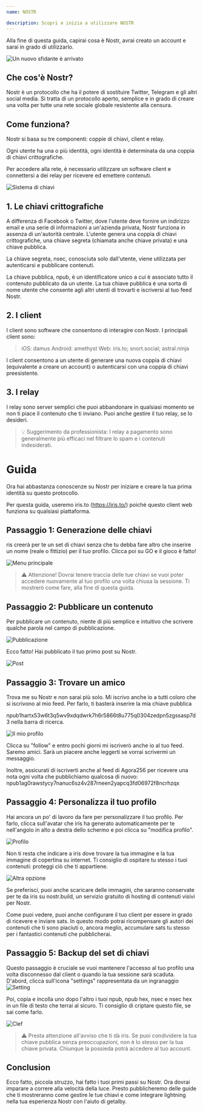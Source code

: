 ```yaml
---
name: NOSTR

description: Scopri e inizia a utilizzare NOSTR
---
```


Alla fine di questa guida, capirai cosa è Nostr, avrai creato un account e sarai in grado di utilizzarlo.

![Un nuovo sfidante è arrivato](assets/1.jpeg)

## Che cos'è Nostr?

Nostr è un protocollo che ha il potere di sostituire Twitter, Telegram e gli altri social media. Si tratta di un protocollo aperto, semplice e in grado di creare una volta per tutte una rete sociale globale resistente alla censura.

## Come funziona?

Nostr si basa su tre componenti: coppie di chiavi, client e relay.

Ogni utente ha una o più identità, ogni identità è determinata da una coppia di chiavi crittografiche.

Per accedere alla rete, è necessario utilizzare un software client e connettersi a dei relay per ricevere ed emettere contenuti.

![Sistema di chiavi](assets/2.jpeg)

## 1. Le chiavi crittografiche

A differenza di Facebook o Twitter, dove l'utente deve fornire un indirizzo email e una serie di informazioni a un'azienda privata, Nostr funziona in assenza di un'autorità centrale. L'utente genera una coppia di chiavi crittografiche, una chiave segreta (chiamata anche chiave privata) e una chiave pubblica.

La chiave segreta, nsec, conosciuta solo dall'utente, viene utilizzata per autenticarsi e pubblicare contenuti.

La chiave pubblica, npub, è un identificatore unico a cui è associato tutto il contenuto pubblicato da un utente. La tua chiave pubblica è una sorta di nome utente che consente agli altri utenti di trovarti e iscriversi al tuo feed Nostr.

## 2. I client

I client sono software che consentono di interagire con Nostr. I principali client sono:

> iOS: damus
> Android: amethyst
> Web: iris.to; snort.social; astral.ninja

I client consentono a un utente di generare una nuova coppia di chiavi (equivalente a creare un account) o autenticarsi con una coppia di chiavi preesistente.

## 3. I relay

I relay sono server semplici che puoi abbandonare in qualsiasi momento se non ti piace il contenuto che ti inviano. Puoi anche gestire il tuo relay, se lo desideri.

> 💡 Suggerimento da professionista: I relay a pagamento sono generalmente più efficaci nel filtrare lo spam e i contenuti indesiderati.

# Guida

Ora hai abbastanza conoscenze su Nostr per iniziare e creare la tua prima identità su questo protocollo.

Per questa guida, useremo iris.to (https://iris.to/) poiché questo client web funziona su qualsiasi piattaforma.

## Passaggio 1: Generazione delle chiavi

ris creerà per te un set di chiavi senza che tu debba fare altro che inserire un nome (reale o fittizio) per il tuo profilo. Clicca poi su GO e il gioco è fatto!

![Menu principale](assets/3.jpeg)

> ⚠️ Attenzione! Dovrai tenere traccia delle tue chiavi se vuoi poter accedere nuovamente al tuo profilo una volta chiusa la sessione. Ti mostrerò come fare, alla fine di questa guida.

## Passaggio 2: Pubblicare un contenuto

Per pubblicare un contenuto, niente di più semplice e intuitivo che scrivere qualche parola nel campo di pubblicazione.

![Pubblicazione](assets/4.jpeg)

Ecco fatto! Hai pubblicato il tuo primo post su Nostr.

![Post](assets/5.jpeg)

## Passaggio 3: Trovare un amico

Trova me su Nostr e non sarai più solo. Mi iscrivo anche io a tutti coloro che si iscrivono al mio feed. Per farlo, ti basterà inserire la mia chiave pubblica

npub1hartx53w6t3q5wv9xdqdwrk7h6r5866t8u775q0304zedpn5zgssasp7d3 nella barra di ricerca.

![Il mio profilo](assets/6.jpeg)

Clicca su "follow" e entro pochi giorni mi iscriverò anche io al tuo feed. Saremo amici. Sarà un piacere anche leggerti se vorrai scrivermi un messaggio.

Inoltre, assicurati di iscriverti anche al feed di Agora256 per ricevere una nota ogni volta che pubblichiamo qualcosa di nuovo: npub1ag0rawstycy7nanuc6sz4v287rneen2yapcq3fd06972f8ncrhzqx

## Passaggio 4: Personalizza il tuo profilo

Hai ancora un po' di lavoro da fare per personalizzare il tuo profilo. Per farlo, clicca sull'avatar che iris ha generato automaticamente per te nell'angolo in alto a destra dello schermo e poi clicca su "modifica profilo".

![Profilo](assets/7.jpeg)

Non ti resta che indicare a iris dove trovare la tua immagine e la tua immagine di copertina su internet. Ti consiglio di ospitare tu stesso i tuoi contenuti: proteggi ciò che ti appartiene.

![Altra opzione](assets/8.jpeg)

Se preferisci, puoi anche scaricare delle immagini, che saranno conservate per te da iris su nostr.build, un servizio gratuito di hosting di contenuti visivi per Nostr.

Come puoi vedere, puoi anche configurare il tuo client per essere in grado di ricevere e inviare sats. In questo modo potrai ricompensare gli autori dei contenuti che ti sono piaciuti o, ancora meglio, accumulare sats tu stesso per i fantastici contenuti che pubblicherai.

## Passaggio 5: Backup del set di chiavi

Questo passaggio è cruciale se vuoi mantenere l'accesso al tuo profilo una volta disconnesso dal client o quando la tua sessione sarà scaduta.
D'abord, clicca sull'icona "settings" rappresentata da un ingranaggio
![Setting](assets/9.jpeg)

Poi, copia e incolla uno dopo l'altro i tuoi npub, npub hex, nsec e nsec hex in un file di testo che terrai al sicuro. Ti consiglio di criptare questo file, se sai come farlo.

![Clef](assets/10.jpeg)

> ⚠️ Presta attenzione all'avviso che ti dà iris. Se puoi condividere la tua chiave pubblica senza preoccupazioni, non è lo stesso per la tua chiave privata. Chiunque la possieda potrà accedere al tuo account.

## Conclusion

Ecco fatto, piccola struzzo, hai fatto i tuoi primi passi su Nostr. Ora dovrai imparare a correre alla velocità della luce. Presto pubblicheremo delle guide che ti mostreranno come gestire le tue chiavi e come integrare lightning nella tua esperienza Nostr con l'aiuto di getalby.
